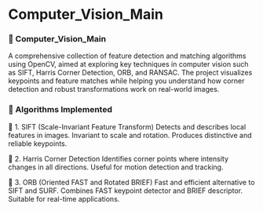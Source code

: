 # Computer_Vision_Main
### 🧠 Computer_Vision_Main
A comprehensive collection of feature detection and matching algorithms using OpenCV, aimed at exploring key techniques in computer vision such as SIFT, Harris Corner Detection, ORB, and RANSAC. The project visualizes keypoints and feature matches while helping you understand how corner detection and robust transformations work on real-world images.

### 🔧 Algorithms Implemented
📌 1. SIFT (Scale-Invariant Feature Transform)
Detects and describes local features in images.
Invariant to scale and rotation.
Produces distinctive and reliable keypoints.

📌 2. Harris Corner Detection
Identifies corner points where intensity changes in all directions.
Useful for motion detection and tracking.

📌 3. ORB (Oriented FAST and Rotated BRIEF)
Fast and efficient alternative to SIFT and SURF.
Combines FAST keypoint detector and BRIEF descriptor.
Suitable for real-time applications.
